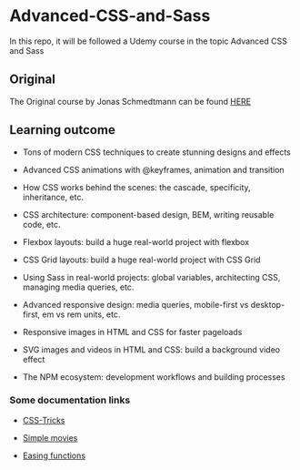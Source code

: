 # Advanced-CSS-and-Sass

In this repo, it will be followed a Udemy course in the topic Advanced CSS and Sass

## Original

The Original course by Jonas Schmedtmann can be found [HERE](https://www.udemy.com/course/advanced-css-and-sass)

## Learning outcome

- Tons of modern CSS techniques to create stunning designs and effects

- Advanced CSS animations with @keyframes, animation and transition

- How CSS works behind the scenes: the cascade, specificity, inheritance, etc.

- CSS architecture: component-based design, BEM, writing reusable code, etc.

- Flexbox layouts: build a huge real-world project with flexbox

- CSS Grid layouts: build a huge real-world project with CSS Grid

- Using Sass in real-world projects: global variables, architecting CSS, managing media queries, etc.

- Advanced responsive design: media queries, mobile-first vs desktop-first, em vs rem units, etc.

- Responsive images in HTML and CSS for faster pageloads

- SVG images and videos in HTML and CSS: build a background video effect

- The NPM ecosystem: development workflows and building processes

### Some documentation links

- [CSS-Tricks](https://css-tricks.com)

- [Simple movies](https://cover.co)

- [Easing functions](https://easings.net)
